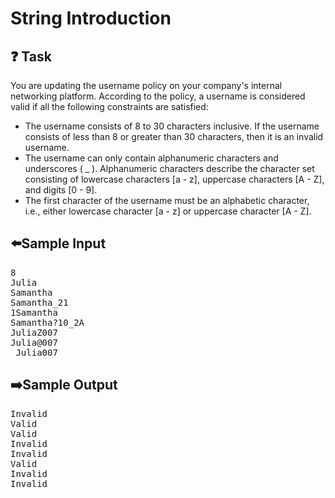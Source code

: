 # String Introduction
## ❓ Task
You are updating the username policy on your company's internal networking platform. According to the policy, a username is considered valid if all the following constraints are satisfied:
- The username consists of 8 to 30 characters inclusive. If the username consists of less than 8 or greater than 30 characters, then it is an invalid username.
- The username can only contain alphanumeric characters and underscores ( _ ). Alphanumeric characters describe the character set consisting of lowercase characters [a - z], uppercase characters [A - Z], and digits [0 - 9].
- The first character of the username must be an alphabetic character, i.e., either lowercase character [a - z] or uppercase character [A - Z].
## ⬅️Sample Input
<pre>
8
Julia
Samantha
Samantha_21
1Samantha
Samantha?10_2A
JuliaZ007
Julia@007
_Julia007
</pre>

## ➡️Sample Output
<pre>
Invalid
Valid
Valid
Invalid
Invalid
Valid
Invalid
Invalid
</pre>